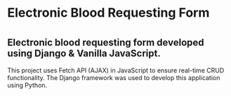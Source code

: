 # Electronic Blood Requesting Form 
#
## Electronic blood requesting form developed using Django & Vanilla JavaScript.

This project uses Fetch API (AJAX) in JavaScript to ensure real-time CRUD functionality. The Django framework was used to develop this application using Python.
